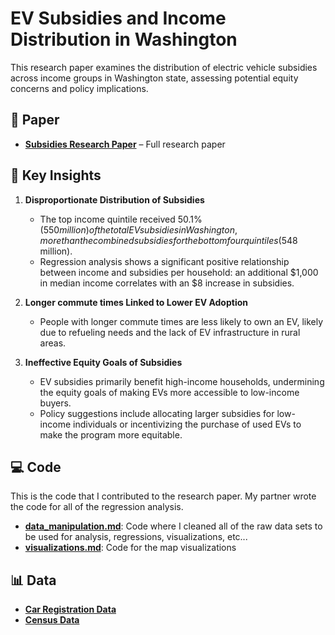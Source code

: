 # EV Subsidies and Income Distribution in Washington
This research paper examines the distribution of electric vehicle subsidies across income groups in Washington state, assessing potential equity concerns and policy implications.

## 📄 Paper
- **[Subsidies Research Paper](https://github.com/kmanu15/EV-Subsidies-Research/blob/main/Subsidies_Research_Paper.pdf)** – Full research paper

## 📌 Key Insights

1. **Disproportionate Distribution of Subsidies**
    - The top income quintile received 50.1% ($550 million) of the total EV subsidies in Washington, more than the combined subsidies for the bottom four quintiles ($548 million).
    - Regression analysis shows a significant positive relationship between income and subsidies per household: an additional $1,000 in median income correlates with an $8 increase in subsidies.
    
2. **Longer commute times Linked to Lower EV Adoption**
    - People with longer commute times are less likely to own an EV, likely due to refueling needs and the lack of EV infrastructure in rural areas.

3. **Ineffective Equity Goals of Subsidies**
    - EV subsidies primarily benefit high-income households, undermining the equity goals of making EVs more accessible to low-income buyers.
    - Policy suggestions include allocating larger subsidies for low-income individuals or incentivizing the purchase of used EVs to make the program more equitable.
  
## 💻 Code
This is the code that I contributed to the research paper. My partner wrote the code for all of the regression analysis.
- **[data_manipulation.md](https://github.com/kmanu15/EV-Subsidies-Research/blob/main/Data_Manipulation.md)**: Code where I cleaned all of the raw data sets to be used for analysis, regressions, visualizations, etc...
- **[visualizations.md](https://github.com/kmanu15/EV-Subsidies-Research/blob/main/visualizations.md)**: Code for the map visualizations
  

## 📊 Data
- **[Car Registration Data](https://data.wa.gov/Transportation/Electric-Vehicle-Title-and-Registration-Activity/rpr4-cgyd/about_data)**
- **[Census Data](https://data.census.gov/)**
